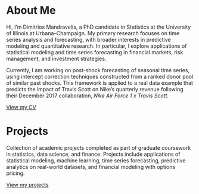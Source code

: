 # About Me

Hi, I’m Dimitrios Mandravelis, a PhD candidate in Statistics at the University of Illinois at Urbana–Champaign. My primary research focuses on time series analysis and forecasting, with broader interests in predictive modeling and quantitative research. In particular, I explore applications of statistical modeling and time series forecasting in financial markets, risk management, and investment strategies. 

Currently, I am working on post-shock forecasting of seasonal time series, using intercept correction techniques constructed from a ranked donor pool of similar past shocks. This framework is applied to a real data example that predicts the impact of Travis Scott on Nike’s quarterly revenue following their December 2017 collaboration, *Nike Air Force 1 x Travis Scott*.

[View my CV](cv.md)

# Projects

Collection of academic projects completed as part of graduate coursework in statistics, data science, and finance. Projects include applications of statistical modeling, machine learning, time series forecasting, predictive analytics on real-world datasets, and financial modeling with options pricing.

[View my projects](https://github.com/DimitriMan/academic-projects)
